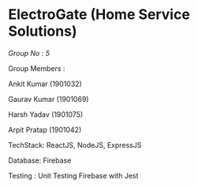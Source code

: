 # ElectroGate (Home Service Solutions)
*Group No : 5*

Group Members :

  Ankit Kumar (1901032)
  
  Gaurav Kumar (1901069)
  
  Harsh Yadav (1901075)
  
  Arpit Pratap (1901042)


TechStack:
ReactJS, NodeJS, ExpressJS

Database:
Firebase

Testing : Unit Testing Firebase with Jest
